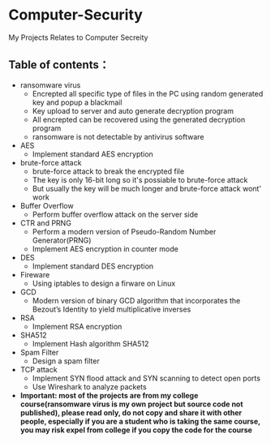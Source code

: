 # Computer-Security
My Projects Relates to Computer Secreity

## Table of contents：
* ransomware virus
	* Encrepted all specific type of files in the PC using random generated key and popup a blackmail
    * Key upload to server and  auto generate decryption program
    * All encrepted can be recovered using the generated decryption program
    * ransomware is not detectable by antivirus software
* AES
	* Implement standard AES encryption
* brute-force attack
    * brute-force attack to break the encrypted file
    * The key is only 16-bit long so it's possiable to brute-force attack
    * But usually the key will be much longer and brute-force attack wont' work
* Buffer Overflow
    * Perform buffer overflow attack on the server side
* CTR and PRNG
    * Perform a modern version of Pseudo-Random Number Generator(PRNG)
    * Implement AES encryption in counter mode 
* DES
    * Implement standard DES encryption
* Fireware
    * Using iptables to design a firware on Linux
* GCD
    * Modern version of binary GCD algorithm that  incorporates the Bezout’s Identity to yield multiplicative inverses
* RSA
    * Implement RSA encryption
* SHA512
    * Implement Hash algorithm SHA512
* Spam Filter
    * Design a spam filter
* TCP attack
    * Implement SYN flood attack and SYN scanning to detect open ports
    * Use Wireshark to analyze packets
* **Important: most of the projects are from my college course(ransomware virus is my own project but source code not published), please read only, do not copy and share it with other people, especially if you are a student who is taking the same course, you may risk expel from college if you copy the code for the course** 